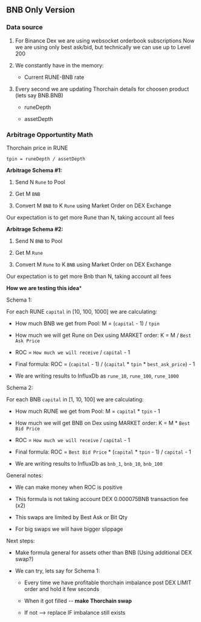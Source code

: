 ## BNB Only Version

### Data source

1. For Binance Dex we are using websocket orderbook subscriptions
  Now we are using only best ask/bid, but technically we can use up to Level 200

2. We constantly have in the memory:
    
   - Current RUNE-BNB rate
   
3. Every second we are updating Thorchain details for choosen product (lets say BNB.BNB) 
    
   - runeDepth
    
   - assetDepth
  
  
### Arbitrage Opportuntity Math


Thorchain price in RUNE

`tpin = runeDepth / assetDepth`

**Arbitrage Schema #1:**

  1. Send N `Rune` to Pool
  
  2. Get M `BNB`
  
  3. Convert M `BNB` to K `Rune` using Market Order on DEX Exchange
  
  Our expectation is to get more Rune than N, taking account all fees
  
**Arbitrage Schema #2:**

  1. Send N `BNB` to Pool
  
  2. Get M `Rune`
  
  3. Convert M `Rune` to K `BNB` using Market Order on DEX Exchange
  
  Our expectation is to get more Bnb than N, taking account all fees

  
**How we are testing this idea***

Schema 1:

For each RUNE `capital` in [10, 100, 1000] we are calculating:

 - How much BNB we get from Pool: M = (`capital` - 1) / `tpin` 
 
 - How much we will get Rune on Dex using MARKET order: K = M / `Best Ask Price`
 
 - ROC = `How much we will receive` / `capital` - 1
 
 - Final formula: ROC = (`capital` - 1) / (`capital` * `tpin` * `best_ask_price`) - 1
 
 - We are writing results to InfluxDb as `rune_10`, `rune_100`, `rune_1000`
 

Schema 2:

For each BNB `capital` in [1, 10, 100] we are calculating:

 - How much RUNE we get from Pool: M = `capital` * `tpin` - 1 
 
 - How much we will get BNB on Dex using MARKET order: K = M * `Best Bid Price`
 
 - ROC = `How much we will receive` / `capital` - 1
 
 - Final formula: ROC = `Best Bid Price` * (`capital` * `tpin` - 1) / `capital` - 1
 
 - We are writing results to InfluxDb as `bnb_1`, `bnb_10`, `bnb_100`
 
  
General notes: 

 - We can make money when ROC is positive
 
 - This formula is not taking account DEX 0.000075BNB transaction fee (x2) 
 
 - This swaps are limited by Best Ask or Bit Qty
 
 - For big swaps we will have bigger slippage
 
Next steps:

 - Make formula general for assets other than BNB (Using additional DEX swap?)
 
 - We can try, lets say for Schema 1:
 
    - Every time we have profitable thorchain imbalance post DEX LIMIT order and hold it few seconds
 
    - When it got filled -- **make Thorchain swap**
    
    - If not --> replace IF imbalance still exists 

   